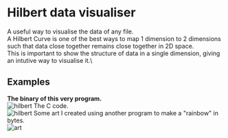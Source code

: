 # Hilbert data visualiser
A useful way to visualise the data of any file.\
A Hilbert Curve is one of the best ways to map 1 dimension to 2 dimensions such that data close together remains close together in 2D space.\
This is important to show the structure of data in a single dimension, giving an intutive way to visualise it.\ 
## Examples
**The binary of this very program.**\
![hilbert](https://user-images.githubusercontent.com/45922387/167229933-55db91e3-330a-4093-916a-540f64d56881.png)
The C code.\
![hilbert](https://user-images.githubusercontent.com/45922387/167229892-7ad317e5-bec6-42ba-9534-5f0df5a16cc7.png)
Some art I created using another program to make a "rainbow" in bytes.\
![art](https://user-images.githubusercontent.com/45922387/167229973-9ed7e180-04b8-44c0-a658-76196d71b486.png)
